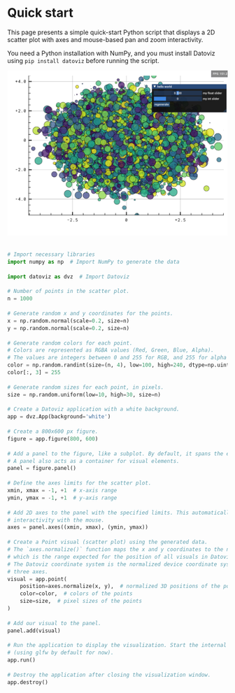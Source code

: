 # Quick start

This page presents a simple quick-start Python script that displays a 2D scatter plot with axes and mouse-based pan and zoom interactivity.

You need a Python installation with NumPy, and you must install Datoviz using `pip install datoviz` before running the script.


![](https://raw.githubusercontent.com/datoviz/data/main/screenshots/quickstart.png)

```python

# Import necessary libraries
import numpy as np  # Import NumPy to generate the data

import datoviz as dvz  # Import Datoviz

# Number of points in the scatter plot.
n = 1000

# Generate random x and y coordinates for the points.
x = np.random.normal(scale=0.2, size=n)
y = np.random.normal(scale=0.2, size=n)

# Generate random colors for each point.
# Colors are represented as RGBA values (Red, Green, Blue, Alpha).
# The values are integers between 0 and 255 for RGB, and 255 for alpha (full opacity).
color = np.random.randint(size=(n, 4), low=100, high=240, dtype=np.uint8)
color[:, 3] = 255

# Generate random sizes for each point, in pixels.
size = np.random.uniform(low=10, high=30, size=n)

# Create a Datoviz application with a white background.
app = dvz.App(background='white')

# Create a 800x600 px figure.
figure = app.figure(800, 600)

# Add a panel to the figure, like a subplot. By default, it spans the entire window.
# A panel also acts as a container for visual elements.
panel = figure.panel()

# Define the axes limits for the scatter plot.
xmin, xmax = -1, +1  # x-axis range
ymin, ymax = -1, +1  # y-axis range

# Add 2D axes to the panel with the specified limits. This automatically adds pan-zoom
# interactivity with the mouse.
axes = panel.axes((xmin, xmax), (ymin, ymax))

# Create a Point visual (scatter plot) using the generated data.
# The `axes.normalize()` function maps the x and y coordinates to the normalized range [-1, 1],
# which is the range expected for the position of all visuals in Datoviz.
# The Datoviz coordinate system is the normalized device coordinate system [-1, +1] on all
# three axes.
visual = app.point(
    position=axes.normalize(x, y),  # normalized 3D positions of the points (with z=0 by default)
    color=color,  # colors of the points
    size=size,  # pixel sizes of the points
)

# Add our visual to the panel.
panel.add(visual)

# Run the application to display the visualization. Start the internal Datoviz event loop
# (using glfw by default for now).
app.run()

# Destroy the application after closing the visualization window.
app.destroy()

```

